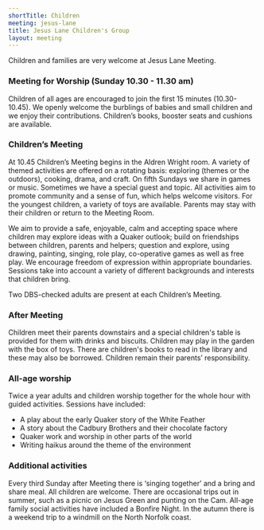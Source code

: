 ```yaml
---
shortTitle: Children
meeting: jesus-lane
title: Jesus Lane Children's Group
layout: meeting
---
```


Children and families are very welcome at Jesus Lane Meeting.

### Meeting for Worship (Sunday 10.30 - 11.30 am)

Children of all ages are encouraged to join the first 15 minutes (10.30-10.45). We openly welcome the burblings of babies and small children and we enjoy their contributions. Children’s books, booster seats and cushions are available.

### Children’s Meeting

At 10.45 Children’s Meeting begins in the Aldren Wright room. A variety of themed activities are offered on a rotating basis: exploring (themes or the outdoors), cooking, drama, and craft. On fifth Sundays we share in games or music. Sometimes we have a special guest and topic. All activities aim to promote community and a sense of fun, which helps welcome visitors. For the youngest children, a variety of toys are available. Parents may stay with their children or return to the Meeting Room.

We aim to provide a safe, enjoyable, calm and accepting space where children may explore ideas with a Quaker outlook; build on friendships between children, parents and helpers; question and explore, using drawing, painting, singing, role play, co-operative games as well as free play. We encourage freedom of expression within appropriate boundaries. Sessions take into account a variety of different backgrounds and interests that children bring.

Two DBS-checked adults are present at each Children’s Meeting.

### After Meeting

Children meet their parents downstairs and a special children's table is provided for them with drinks and biscuits. Children may play in the garden with the box of toys. There are children's books to read in the library and these may also be borrowed. Children remain their parents’ responsibility.

### All-age worship

Twice a year adults and children worship together for the whole hour with guided activities. Sessions have included:

- A play about the early Quaker story of the White Feather
- A story about the Cadbury Brothers and their chocolate factory
- Quaker work and worship in other parts of the world
- Writing haikus around the theme of the environment

### Additional activities

Every third Sunday after Meeting there is ‘singing together’ and a bring and share meal. All children are welcome. There are occasional trips out in summer, such as a picnic on Jesus Green and punting on the Cam. All-age family social activities have included a Bonfire Night. In the autumn there is a weekend trip to a windmill on the North Norfolk coast.

